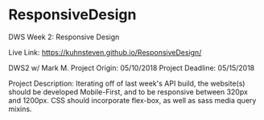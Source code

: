 # ResponsiveDesign
DWS Week 2: Responsive Design

Live Link: https://kuhnsteven.github.io/ResponsiveDesign/

DWS2 w/ Mark M.
Project Origin: 05/10/2018
Project Deadline: 05/15/2018

Project Description: Iterating off of last week's API build, the website(s) should be developed Mobile-First, and to be responsive between 320px and 1200px. CSS should incorporate flex-box, as well as sass media query mixins.
